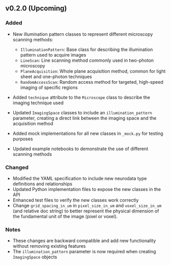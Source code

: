 ## v0.2.0 (Upcoming)

### Added

- New illumination pattern classes to represent different microscopy scanning methods:
  - `IlluminationPattern`: Base class for describing the illumination pattern used to acquire images
  - `LineScan`: Line scanning method commonly used in two-photon microscopy
  - `PlaneAcquisition`: Whole plane acquisition method, common for light sheet and one-photon techniques
  - `RandomAccessScan`: Random access method for targeted, high-speed imaging of specific regions

- Added `technique` attribute to the `Microscope` class to describe the imaging technique used

- Updated `ImagingSpace` classes to include an `illumination_pattern` parameter, creating a direct link between the imaging space and the acquisition method

- Added mock implementations for all new classes in `_mock.py` for testing purposes

- Updated example notebooks to demonstrate the use of different scanning methods

### Changed

- Modified the YAML specification to include new neurodata type definitions and relationships
- Updated Python implementation files to expose the new classes in the API
- Enhanced test files to verify the new classes work correctly
- Change `grid_spacing_in_um` in `pixel_size_in_um` and `voxel_size_in_um` (and relative doc string) to better represent the physical dimension of the fundamental unit of the image (pixel or voxel).

### Notes

- These changes are backward compatible and add new functionality without removing existing features
- The `illumination_pattern` parameter is now required when creating `ImagingSpace` objects
